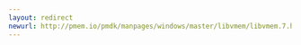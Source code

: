 ```yaml
---
layout: redirect
newurl: http://pmem.io/pmdk/manpages/windows/master/libvmem/libvmem.7.html
---
```

